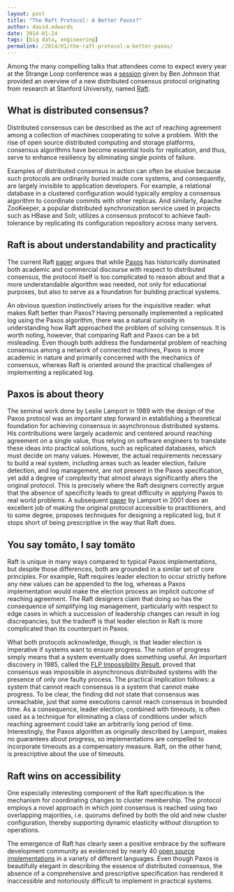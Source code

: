 ```yaml
---
layout: post
title: "The Raft Protocol: A Better Paxos?"
author: david.edwards
date: 2014-01-24
tags: [big data, engineering]
permalink: /2014/01/the-raft-protocol-a-better-paxos/
---
```


Among the many compelling talks that attendees come to expect every year at the Strange Loop conference was a [session](https://thestrangeloop.com/sessions/raft-the-understandable-distributed-protocol) given by Ben Johnson that provided an overview of a new distributed consensus protocol originating from research at Stanford University, named [Raft](http://raftconsensus.github.io/).

## What is distributed consensus?
Distributed consensus can be described as the act of reaching agreement among a collection of machines cooperating to solve a problem. With the rise of open source distributed computing and storage platforms, consensus algorithms have become essential tools for replication, and thus, serve to enhance resiliency by eliminating single points of failure.

Examples of distributed consensus in action can often be elusive because such protocols are ordinarily buried inside core systems, and consequently, are largely invisible to application developers. For example, a relational database in a clustered configuration would typically employ a consensus algorithm to coordinate commits with other replicas. And similarly, Apache ZooKeeper, a popular distributed synchronization service used in projects such as HBase and Solr, utilizes a consensus protocol to achieve fault-tolerance by replicating its configuration repository across many servers.

## Raft is about understandability and practicality
The current Raft [paper](https://ramcloud.stanford.edu/wiki/download/attachments/11370504/raft.pdf) argues that while [Paxos](http://en.wikipedia.org/wiki/Paxos_%28computer_science%29) has historically dominated both academic and commercial discourse with respect to distributed consensus, the protocol itself is too complicated to reason about and that a more understandable algorithm was needed, not only for educational purposes, but also to serve as a foundation for building practical systems.

An obvious question instinctively arises for the inquisitive reader: what makes Raft better than Paxos? Having personally implemented a replicated log using the Paxos algorithm, there was a natural curiosity in understanding how Raft approached the problem of solving consensus. It is worth noting, however, that comparing Raft and Paxos can be a bit misleading. Even though both address the fundamental problem of reaching consensus among a network of connected machines, Paxos is more academic in nature and primarily concerned with the mechanics of consensus, whereas Raft is oriented around the practical challenges of implementing a replicated log.

## Paxos is about theory
The seminal work done by Leslie Lamport in 1989 with the design of the Paxos protocol was an important step forward in establishing a theoretical foundation for achieving consensus in asynchronous distributed systems. His contributions were largely academic and centered around reaching agreement on a single value, thus relying on software engineers to translate these ideas into practical solutions, such as replicated databases, which must decide on many values. However, the actual requirements necessary to build a real system, including areas such as leader election, failure detection, and log management, are not present in the Paxos specification, yet add a degree of complexity that almost always significantly alters the original protocol. This is precisely where the Raft designers correctly argue that the absence of specificity leads to great difficulty in applying Paxos to real world problems. A subsequent [paper](http://research.microsoft.com/en-us/um/people/lamport/pubs/paxos-simple.pdf) by Lamport in 2001 does an excellent job of making the original protocol accessible to practitioners, and to some degree, proposes techniques for designing a replicated log, but it stops short of being prescriptive in the way that Raft does.

## You say tomāto, I say tomäto
Raft is unique in many ways compared to typical Paxos implementations, but despite those differences, both are grounded in a similar set of core principles. For example, Raft requires leader election to occur strictly before any new values can be appended to the log, whereas a Paxos implementation would make the election process an implicit outcome of reaching agreement. The Raft designers claim that doing so has the consequence of simplifying log management, particularly with respect to edge cases in which a succession of leadership changes can result in log discrepancies, but the tradeoff is that leader election in Raft is more complicated than its counterpart in Paxos.

What both protocols acknowledge, though, is that leader election is imperative if systems want to ensure progress. The notion of progress simply means that a system eventually does something useful. An important discovery in 1985, called the [FLP Impossibility Result](http://cs-www.cs.yale.edu/homes/arvind/cs425/doc/fischer.pdf), proved that consensus was impossible in asynchronous distributed systems with the presence of only one faulty process. The practical implication follows: a system that cannot reach consensus is a system that cannot make progress. To be clear, the finding did not state that consensus was unreachable, just that some executions cannot reach consensus in bounded time. As a consequence, leader election, combined with timeouts, is often used as a technique for eliminating a class of conditions under which reaching agreement could take an arbitrarily long period of time. Interestingly, the Paxos algorithm as originally described by Lamport, makes no guarantees about progress, so implementations are compelled to incorporate timeouts as a compensatory measure. Raft, on the other hand, is prescriptive about the use of timeouts.

## Raft wins on accessibility
One especially interesting component of the Raft specification is the mechanism for coordinating changes to cluster membership. The protocol employs a novel approach in which joint consensus is reached using two overlapping majorities, i.e. quorums defined by both the old and new cluster configuration, thereby supporting dynamic elasticity without disruption to operations.

The emergence of Raft has clearly seen a positive embrace by the software development community as evidenced by nearly 40 [open source implementations](http://raftconsensus.github.io/#implementations) in a variety of different languages. Even though Paxos is beautifully elegant in describing the essence of distributed consensus, the absence of a comprehensive and prescriptive specification has rendered it inaccessible and notoriously difficult to implement in practical systems.